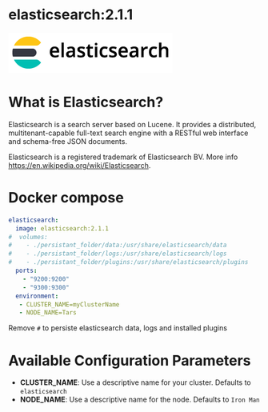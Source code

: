 # elasticsearch:2.1.1

![](https://raw.githubusercontent.com/docker-library/docs/7688e51a41c0c10dca4e6c376be886ce64b9620f/elasticsearch/logo.png)

# What is Elasticsearch?

Elasticsearch is a search server based on Lucene. It provides a distributed, multitenant-capable full-text search engine with a RESTful web interface and schema-free JSON documents.

Elasticsearch is a registered trademark of Elasticsearch BV. More info https://en.wikipedia.org/wiki/Elasticsearch.

# Docker compose

```yml
elasticsearch:
  image: elasticsearch:2.1.1
#  volumes:
#    - ./persistant_folder/data:/usr/share/elasticsearch/data
#    - ./persistant_folder/logs:/usr/share/elasticsearch/logs
#    - ./persistant_folder/plugins:/usr/share/elasticsearch/plugins
  ports:
    - "9200:9200"
    - "9300:9300"
  environment:
   - CLUSTER_NAME=myClusterName
   - NODE_NAME=Tars
```

Remove `#` to persiste elasticsearch data, logs and installed plugins

# Available Configuration Parameters

- **CLUSTER_NAME**: Use a descriptive name for your cluster. Defaults to `elasticsearch`
- **NODE_NAME**: Use a descriptive name for the node. Defaults to `Iron Man`
